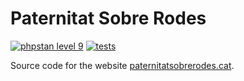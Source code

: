 # Paternitat Sobre Rodes

[![phpstan level 9](https://github.com/alibori/paternitat-sobre-rodes/actions/workflows/run-phpstan.yml/badge.svg)](https://github.com/alibori/paternitat-sobre-rodes/actions/workflows/run-phpstan.yml)
[![tests](https://github.com/alibori/paternitat-sobre-rodes/actions/workflows/run-tests.yml/badge.svg)](https://github.com/alibori/paternitat-sobre-rodes/actions/workflows/run-tests.yml)

Source code for the website [paternitatsobrerodes.cat](https://paternitatsobrerodes.cat).
